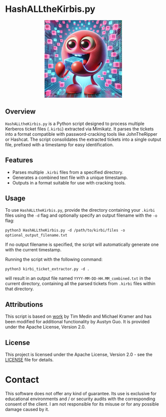 # HashALLtheKirbis.py

<p align="center"><img width=250 alt="HashALLtheKirbis.py" src="https://raw.githubusercontent.com/austynguo/HashALLtheKirbis.py/master/Design/hash-omnom.png"></p>

## Overview
`HashALLtheKirbis.py` is a Python script designed to process multiple Kerberos ticket files (`.kirbi`) extracted via Mimikatz. It parses the tickets into a format compatible with password-cracking tools like JohnTheRipper or Hashcat. The script consolidates the extracted tickets into a single output file, prefixed with a timestamp for easy identification.

## Features
- Parses multiple `.kirbi` files from a specified directory.
- Generates a combined text file with a unique timestamp.
- Outputs in a format suitable for use with cracking tools.

## Usage
To use `HashALLtheKirbis.py`, provide the directory containing your `.kirbi` files using the `-d` flag and optionally specify an output filename with the `-o` flag:

```shell
python3 HashALLtheKirbis.py -d /path/to/kirbi/files -o optional_output_filename.txt
```

If no output filename is specified, the script will automatically generate one with the current timestamp.

Running the script with the following command:

```shell
python3 kirbi_ticket_extractor.py -d .
```

will result in an output file named `YYYY-MM-DD-HH.MM_combined.txt` in the current directory, containing all the parsed tickets from `.kirbi` files within that directory.

## Attributions

This script is based on [work](https://github.com/openwall/john/blob/bleeding-jumbo/run/kirbi2john.py) by Tim Medin and Michael Kramer and has been modified for additional functionality by Austyn Guo. It is provided under the Apache License, Version 2.0.

## License

This project is licensed under the Apache License, Version 2.0 - see the [LICENSE](#) file for details.

# Contact
This software does not offer any kind of guarantee. Its use is exclusive for educational environments and / or security audits with the corresponding consent of the client. I am not responsible for its misuse or for any possible damage caused by it.
